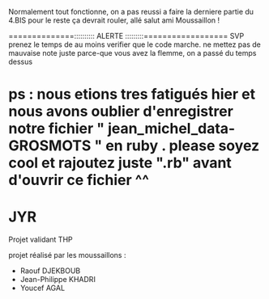 Normalement tout fonctionne, on a pas reussi a faire la derniere partie du 4.BIS
pour le reste ça devrait rouler, allé salut ami Moussaillon !

==============:::::::::: ALERTE :::::::::==================
SVP prenez le temps de au moins verifier que le code marche.
ne mettez pas de mauvaise note juste parce-que vous avez la flemme, on a passé du temps dessus 

ps : nous etions tres fatigués hier et nous avons oublier d'enregistrer notre fichier " jean_michel_data-GROSMOTS " en ruby . please soyez cool et rajoutez juste ".rb" avant d'ouvrir ce fichier ^^
============================================================
# JYR
Projet validant THP 


projet réalisé par les moussaillons :

- Raouf DJEKBOUB
- Jean-Philippe KHADRI
- Youcef AGAL
